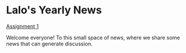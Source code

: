 <h1>  Lalo's  Yearly News </h1>
<p><a href="BasicWebDev/assignment1.html" target="blank"> Assignment 1 </a> </p>

<p>  Welcome everyone! To this small space of news, where we share some news that can generate discussion.  </p>
